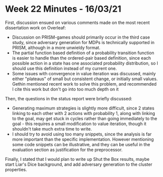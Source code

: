 # Week 22 Minutes - 16/03/21

First, discussion ensued on various comments made on the most recent dissertation work on Overleaf:

* Discussion on PRISM-games should primarily occur in the third case study, since adversary generation for MDPs is technically supported in PRISM, although in a more unwieldy format.
* The partial function based definition of a probability transition function is easier to handle than the ordered-pair based definition, since each possible action in a state has one associated probability distribution, so I should use this definition instead of my current one.
* Some issues with convergence in value iteration was discussed, mainly either "plateaus" of small but consistent change, or initially small values. Gethin mentioned recent work to solve this problem, and recommended I cite this work but don't go into too much depth on it

Then, the questions in the status report were briefly discussed:

* Generating maximum strategies is slightly more difficult, since 2 states linking to each other with 2 actions with probability 1, along with linking to the goal, may get stuck in cycles rather than going immediately to the goal - this requires a small modification to value iteration, though it shouldn't take much extra time to write.
* I should try to avoid using too many snippets, since the analysis is far more important than the specific implementation. However mentioning some code snippets can be illustrative, and they can be useful in the evaluation section as justification for the preprocessor.

Finally, I stated that I would plan to write up Shut the Box results, maybe start Liar's Dice background, and add adversary generation to the cluster properties.





